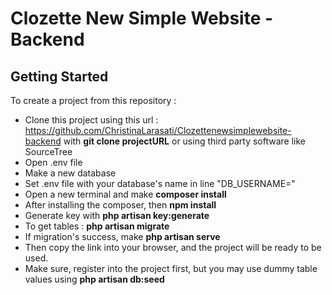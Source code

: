 # Clozette New Simple Website - Backend

## Getting Started
To create a project from this repository :

* Clone this project using this url : https://github.com/ChristinaLarasati/Clozettenewsimplewebsite-backend with **git clone projectURL** or using third party software like SourceTree
* Open .env file
* Make a new database
* Set .env file with your database's name in line "DB_USERNAME="
* Open a new terminal and make **composer install**
* After installing the composer, then **npm install**
* Generate key with **php artisan key:generate**
* To get tables : **php artisan migrate**
* If migration's success, make **php artisan serve**
* Then copy the link into your browser, and the project will be ready to be used.
* Make sure, register into the project first, but you may use dummy table values using **php artisan db:seed**


